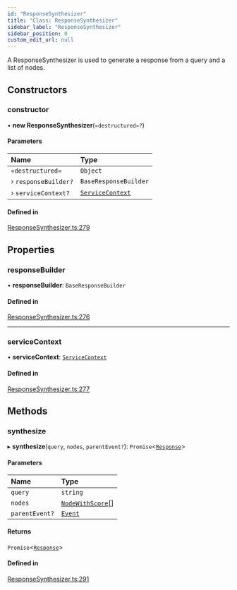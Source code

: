 ```yaml
---
id: "ResponseSynthesizer"
title: "Class: ResponseSynthesizer"
sidebar_label: "ResponseSynthesizer"
sidebar_position: 0
custom_edit_url: null
---
```


A ResponseSynthesizer is used to generate a response from a query and a list of nodes.

## Constructors

### constructor

• **new ResponseSynthesizer**(`«destructured»?`)

#### Parameters

| Name | Type |
| :------ | :------ |
| `«destructured»` | `Object` |
| › `responseBuilder?` | `BaseResponseBuilder` |
| › `serviceContext?` | [`ServiceContext`](../interfaces/ServiceContext.md) |

#### Defined in

[ResponseSynthesizer.ts:279](https://github.com/run-llama/LlamaIndexTS/blob/9d0cadf/packages/core/src/ResponseSynthesizer.ts#L279)

## Properties

### responseBuilder

• **responseBuilder**: `BaseResponseBuilder`

#### Defined in

[ResponseSynthesizer.ts:276](https://github.com/run-llama/LlamaIndexTS/blob/9d0cadf/packages/core/src/ResponseSynthesizer.ts#L276)

___

### serviceContext

• **serviceContext**: [`ServiceContext`](../interfaces/ServiceContext.md)

#### Defined in

[ResponseSynthesizer.ts:277](https://github.com/run-llama/LlamaIndexTS/blob/9d0cadf/packages/core/src/ResponseSynthesizer.ts#L277)

## Methods

### synthesize

▸ **synthesize**(`query`, `nodes`, `parentEvent?`): `Promise`<[`Response`](Response.md)\>

#### Parameters

| Name | Type |
| :------ | :------ |
| `query` | `string` |
| `nodes` | [`NodeWithScore`](../interfaces/NodeWithScore.md)[] |
| `parentEvent?` | [`Event`](../interfaces/Event.md) |

#### Returns

`Promise`<[`Response`](Response.md)\>

#### Defined in

[ResponseSynthesizer.ts:291](https://github.com/run-llama/LlamaIndexTS/blob/9d0cadf/packages/core/src/ResponseSynthesizer.ts#L291)
